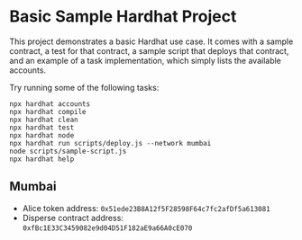 # Basic Sample Hardhat Project

This project demonstrates a basic Hardhat use case. It comes with a sample contract, a test for that contract, a sample script that deploys that contract, and an example of a task implementation, which simply lists the available accounts.

Try running some of the following tasks:

```shell
npx hardhat accounts
npx hardhat compile
npx hardhat clean
npx hardhat test
npx hardhat node
npx hardhat run scripts/deploy.js --network mumbai
node scripts/sample-script.js
npx hardhat help
```

## Mumbai

- Alice token address: `0x51ede23B8A12f5F28598F64c7fc2afDf5a613081`
- Disperse contract address: `0xfBc1E33C3459082e9d04D51F182aE9a66A0cE070`
